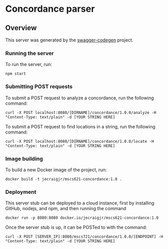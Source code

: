 # Concordance parser

## Overview
This server was generated by the [swagger-codegen](https://github.com/swagger-api/swagger-codegen) project. 

### Running the server
To run the server, run:

```
npm start
```

### Submitting POST requests
To submit a POST request to analyze a concordance, run the following command:

```
curl -X POST localhost:8080/[DIRNAME]/concordance/1.0.0/analyze -H "Content-Type: text/plain" -d [YOUR STRING HERE]
```

To submit a POST request to find locations in a string, run the following command:

```
curl -X POST localhost:8080/[DIRNAME]/concordance/1.0.0/locate -H "Content-Type: text/plain" -d [YOUR STRING HERE]
```

### Image building
To build a new Docker image of the project, run:

```
docker build -t jecraigjr/mscs621-concordance:1.0 .
```


### Deployment
This server stub can be deployed to a cloud instance, first by installing GitHub, nodejs, and npm, and then running the command

```
docker run -p 8080:8080 docker.io/jecraigjr/mscs621-concordance:1.0
```

Once the server stub is up, it can be POSTed to with the command:

```
curl -X POST [SERVER_IP]:8080/mscs721/concordance/1.0.0/[ENDPOINT] -H "Content-Type: text/plain" -d [YOUR STRING HERE]
```